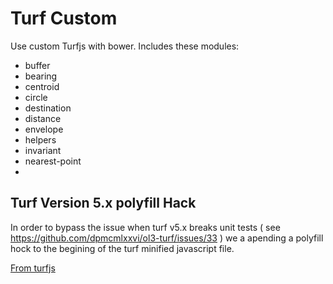 # Turf Custom
Use custom Turfjs with bower. Includes these modules:
  - buffer
  - bearing
  - centroid
  - circle
  - destination
  - distance
  - envelope
  - helpers
  - invariant
  - nearest-point
  - 

## Turf Version 5.x polyfill Hack
In order to bypass the issue when turf v5.x breaks unit tests ( see https://github.com/dpmcmlxxvi/ol3-turf/issues/33 ) we a apending a polyfill hock to the begining of the turf minified javascript file.

 [From turfjs][df1]

   [df1]: <https://turfjs-builder.herokuapp.com/>